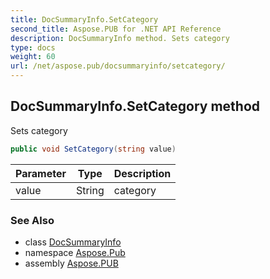 ```yaml
---
title: DocSummaryInfo.SetCategory
second_title: Aspose.PUB for .NET API Reference
description: DocSummaryInfo method. Sets category
type: docs
weight: 60
url: /net/aspose.pub/docsummaryinfo/setcategory/
---
```

## DocSummaryInfo.SetCategory method

Sets category

```csharp
public void SetCategory(string value)
```

| Parameter | Type | Description |
| --- | --- | --- |
| value | String | category |

### See Also

* class [DocSummaryInfo](../)
* namespace [Aspose.Pub](../../docsummaryinfo/)
* assembly [Aspose.PUB](../../../)


